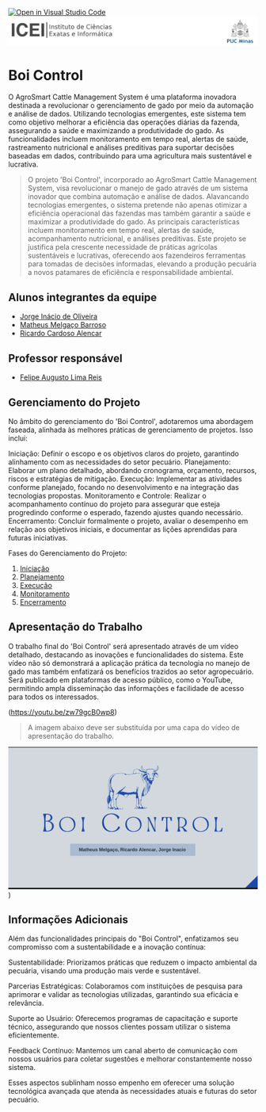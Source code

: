 [![Open in Visual Studio Code](https://classroom.github.com/assets/open-in-vscode-718a45dd9cf7e7f842a935f5ebbe5719a5e09af4491e668f4dbf3b35d5cca122.svg)](https://classroom.github.com/online_ide?assignment_repo_id=14228559&assignment_repo_type=AssignmentRepo)
![ICEI](images/icei-pucminas.png)

# Boi Control

O AgroSmart Cattle Management System é uma plataforma inovadora destinada a revolucionar o gerenciamento de gado por meio da automação e análise de dados. Utilizando tecnologias emergentes, este sistema tem como objetivo melhorar a eficiência das operações diárias da fazenda, assegurando a saúde e maximizando a produtividade do gado. As funcionalidades incluem monitoramento em tempo real, alertas de saúde, rastreamento nutricional e análises preditivas para suportar decisões baseadas em dados, contribuindo para uma agricultura mais sustentável e lucrativa.

> O projeto 'Boi Control', incorporado ao AgroSmart Cattle Management System, visa revolucionar o manejo de gado através de um sistema inovador que combina automação e análise de dados. Alavancando tecnologias emergentes, o sistema pretende não apenas otimizar a eficiência operacional das fazendas mas também garantir a saúde e maximizar a produtividade do gado. As principais características incluem monitoramento em tempo real, alertas de saúde, acompanhamento nutricional, e análises preditivas. Este projeto se justifica pela crescente necessidade de práticas agrícolas sustentáveis e lucrativas, oferecendo aos fazendeiros ferramentas para tomadas de decisões informadas, elevando a produção pecuária a novos patamares de eficiência e responsabilidade ambiental.

## Alunos integrantes da equipe

* [Jorge Inácio de Oliveira](https://github.com/inaciooow)
* [Matheus Melgaço Barroso](https://github.com/matheusmelgaco)
* [Ricardo Cardoso Alencar](https://github.com/Ricardo-alencar65)

## Professor responsável

* [Felipe Augusto Lima Reis](https://github.com/falreis)

## Gerenciamento do Projeto

No âmbito do gerenciamento do 'Boi Control', adotaremos uma abordagem faseada, alinhada às melhores práticas de gerenciamento de projetos. Isso inclui:

Iniciação: Definir o escopo e os objetivos claros do projeto, garantindo alinhamento com as necessidades do setor pecuário.
Planejamento: Elaborar um plano detalhado, abordando cronograma, orçamento, recursos, riscos e estratégias de mitigação.
Execução: Implementar as atividades conforme planejado, focando no desenvolvimento e na integração das tecnologias propostas.
Monitoramento e Controle: Realizar o acompanhamento contínuo do projeto para assegurar que esteja progredindo conforme o esperado, fazendo ajustes quando necessário.
Encerramento: Concluir formalmente o projeto, avaliar o desempenho em relação aos objetivos iniciais, e documentar as lições aprendidas para futuras iniciativas.

Fases do Gerenciamento do Projeto:
1. [Iniciação](docs/01-iniciacao)
2. [Planejamento](docs/02-planejamento)
3. [Execução](docs/03-execucao)
4. [Monitoramento](docs/04-monitoramento)
5. [Encerramento](docs/05-encerramento)

## Apresentação do Trabalho

O trabalho final do 'Boi Control' será apresentado através de um vídeo detalhado, destacando as inovações e funcionalidades do sistema. Este vídeo não só demonstrará a aplicação prática da tecnologia no manejo de gado mas também enfatizará os benefícios trazidos ao setor agropecuário. Será publicado em plataformas de acesso público, como o YouTube, permitindo ampla disseminação das informações e facilidade de acesso para todos os interessados.

(https://youtu.be/zw79gcB0wp8)

> A imagem abaixo deve ser substituída por uma capa do vídeo de apresentação do trabalho.

[![Imagem do Trabalho](images/Boi-Control.png)](https://www.youtube.com/watch?v=zw79gcB0wp8))

## Informações Adicionais

Além das funcionalidades principais do "Boi Control", enfatizamos seu compromisso com a sustentabilidade e a inovação contínua:

Sustentabilidade: Priorizamos práticas que reduzem o impacto ambiental da pecuária, visando uma produção mais verde e sustentável.

Parcerias Estratégicas: Colaboramos com instituições de pesquisa para aprimorar e validar as tecnologias utilizadas, garantindo sua eficácia e relevância.

Suporte ao Usuário: Oferecemos programas de capacitação e suporte técnico, assegurando que nossos clientes possam utilizar o sistema eficientemente.

Feedback Contínuo: Mantemos um canal aberto de comunicação com nossos usuários para coletar sugestões e melhorar constantemente nosso sistema.

Esses aspectos sublinham nosso empenho em oferecer uma solução tecnológica avançada que atenda às necessidades atuais e futuras do setor pecuário.
